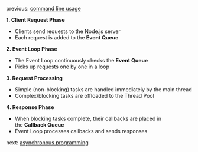 previous: [command line usage](command_line_usage.md)

**1. Client Request Phase**

- Clients send requests to the Node.js server
- Each request is added to the **Event Queue**

**2. Event Loop Phase**

- The Event Loop continuously checks the **Event Queue**
- Picks up requests one by one in a loop

**3. Request Processing**

- Simple (non-blocking) tasks are handled immediately by the main thread
- Complex/blocking tasks are offloaded to the Thread Pool

**4. Response Phase**

- When blocking tasks complete, their callbacks are placed in the **Callback Queue**
- Event Loop processes callbacks and sends responses

next: [asynchronous programming](Asynchronous_Programming.md)